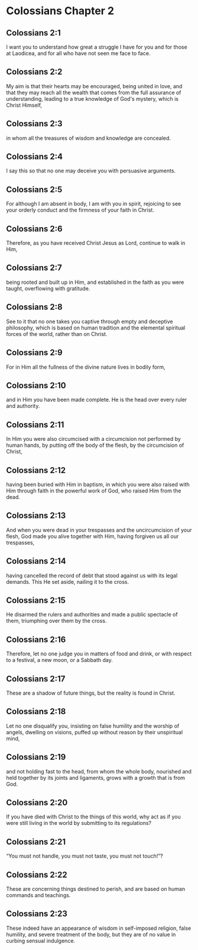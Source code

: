 # Colossians Chapter 2

## Colossians 2:1

I want you to understand how great a struggle I have for you and for those at Laodicea, and for all who have not seen me face to face.

## Colossians 2:2

My aim is that their hearts may be encouraged, being united in love, and that they may reach all the wealth that comes from the full assurance of understanding, leading to a true knowledge of God's mystery, which is Christ Himself,

## Colossians 2:3

in whom all the treasures of wisdom and knowledge are concealed.

## Colossians 2:4

I say this so that no one may deceive you with persuasive arguments.

## Colossians 2:5

For although I am absent in body, I am with you in spirit, rejoicing to see your orderly conduct and the firmness of your faith in Christ.

## Colossians 2:6

Therefore, as you have received Christ Jesus as Lord, continue to walk in Him,

## Colossians 2:7

being rooted and built up in Him, and established in the faith as you were taught, overflowing with gratitude.

## Colossians 2:8

See to it that no one takes you captive through empty and deceptive philosophy, which is based on human tradition and the elemental spiritual forces of the world, rather than on Christ.

## Colossians 2:9

For in Him all the fullness of the divine nature lives in bodily form,

## Colossians 2:10

and in Him you have been made complete. He is the head over every ruler and authority.

## Colossians 2:11

In Him you were also circumcised with a circumcision not performed by human hands, by putting off the body of the flesh, by the circumcision of Christ,

## Colossians 2:12

having been buried with Him in baptism, in which you were also raised with Him through faith in the powerful work of God, who raised Him from the dead.

## Colossians 2:13

And when you were dead in your trespasses and the uncircumcision of your flesh, God made you alive together with Him, having forgiven us all our trespasses,

## Colossians 2:14

having cancelled the record of debt that stood against us with its legal demands. This He set aside, nailing it to the cross.

## Colossians 2:15

He disarmed the rulers and authorities and made a public spectacle of them, triumphing over them by the cross.

## Colossians 2:16

Therefore, let no one judge you in matters of food and drink, or with respect to a festival, a new moon, or a Sabbath day.

## Colossians 2:17

These are a shadow of future things, but the reality is found in Christ.

## Colossians 2:18

Let no one disqualify you, insisting on false humility and the worship of angels, dwelling on visions, puffed up without reason by their unspiritual mind,

## Colossians 2:19

and not holding fast to the head, from whom the whole body, nourished and held together by its joints and ligaments, grows with a growth that is from God.

## Colossians 2:20

If you have died with Christ to the things of this world, why act as if you were still living in the world by submitting to its regulations?

## Colossians 2:21

“You must not handle, you must not taste, you must not touch!”?

## Colossians 2:22

These are concerning things destined to perish, and are based on human commands and teachings.

## Colossians 2:23

These indeed have an appearance of wisdom in self-imposed religion, false humility, and severe treatment of the body, but they are of no value in curbing sensual indulgence.
